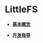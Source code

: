 # LittleFS<a name="ZH-CN_TOPIC_0000001106260762"></a>

-   **[基本概念](kernel-lite-mini-extend-file-lit-basic.md)**  

-   **[开发指导](kernel-lite-mini-extend-file-lit-guide.md)**  


